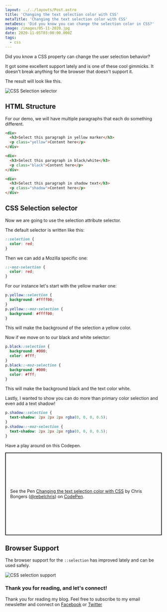 ```yaml
---
layout: ../../layouts/Post.astro
title: 'Changing the text selection color with CSS'
metaTitle: 'Changing the text selection color with CSS'
metaDesc: 'Did you know you can change the selection color in CSS?'
image: /images/05-11-2020.jpg
date: 2020-11-05T03:00:00.000Z
tags:
  - css
---
```


Did you know a CSS property can change the user selection behavior?

It got some excellent support lately and is one of these cool gimmicks. It doesn't break anything for the browser that doesn't support it.

The result will look like this.

![CSS Selection selector](https://cdn.hashnode.com/res/hashnode/image/upload/v1604210622068/L3DOj1XcS.gif)

## HTML Structure

For our demo, we will have multiple paragraphs that each do something different.

```html
<div>
  <h3>Select this paragraph in yellow marker</h3>
  <p class="yellow">Content here</p>
</div>

<div>
  <h3>Select this paragraph in black/white</h3>
  <p class="black">Content here</p>
</div>

<div>
  <h3>Select this paragraph in shadow text</h3>
  <p class="shadow">Content here</p>
</div>
```

## CSS Selection selector

Now we are going to use the selection attribute selector.

The default selector is written like this:

```css
::selection {
  color: red;
}
```

Then we can add a Mozilla specific one:

```css
::-moz-selection {
  color: red;
}
```

For our instance let's start with the yellow marker one:

```css
p.yellow::selection {
  background: #ffff00;
}
p.yellow::-moz-selection {
  background: #ffff00;
}
```

This will make the background of the selection a yellow color.

Now if we move on to our black and white selector:

```css
p.black::selection {
  background: #000;
  color: #fff;
}
p.black::-moz-selection {
  background: #000;
  color: #fff;
}
```

This will make the background black and the text color white.

Lastly, I wanted to show you can do more than primary color selection and even add a text shadow!

```css
p.shadow::selection {
  text-shadow: 2px 2px 2px rgba(0, 0, 0, 0.5);
}
p.shadow::-moz-selection {
  text-shadow: 2px 2px 2px rgba(0, 0, 0, 0.5);
}
```

Have a play around on this Codepen.

<p class="codepen" data-height="265" data-theme-id="dark" data-default-tab="result" data-user="rebelchris" data-slug-hash="jOrxWMq" style="height: 265px; box-sizing: border-box; display: flex; align-items: center; justify-content: center; border: 2px solid; margin: 1em 0; padding: 1em;" data-pen-title="Changing the text selection color with CSS">
  <span>See the Pen <a href="https://codepen.io/rebelchris/pen/jOrxWMq">
  Changing the text selection color with CSS</a> by Chris Bongers (<a href="https://codepen.io/rebelchris">@rebelchris</a>)
  on <a href="https://codepen.io">CodePen</a>.</span>
</p>
<script async src="https://static.codepen.io/assets/embed/ei.js"></script>

## Browser Support

The browser support for the `::selection` has improved lately and can be used safely.

![CSS selection support](https://caniuse.bitsofco.de/image/css-selection.png)

### Thank you for reading, and let's connect!

Thank you for reading my blog. Feel free to subscribe to my email newsletter and connect on [Facebook](https://www.facebook.com/DailyDevTipsBlog) or [Twitter](https://twitter.com/DailyDevTips1)
